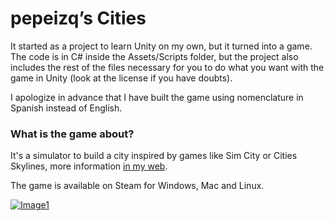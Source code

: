 # pepeizq’s Cities

It started as a project to learn Unity on my own, but it turned into a game. The code is in C# inside the Assets/Scripts folder, but the project also includes the rest of the files necessary for you to do what you want with the game in Unity (look at the license if you have doubts).

I apologize in advance that I have built the game using nomenclature in Spanish instead of English.

### What is the game about?

It's a simulator to build a city inspired by games like Sim City or Cities Skylines, more information [in my web](https://pepeizqapps.com/app/pepeizqs-cities/).

The game is available on Steam for Windows, Mac and Linux.

[![Image1](https://i.imgur.com/oCR8eNl.png)](https://pepeizqapps.com/app/pepeizqs-cities/)
